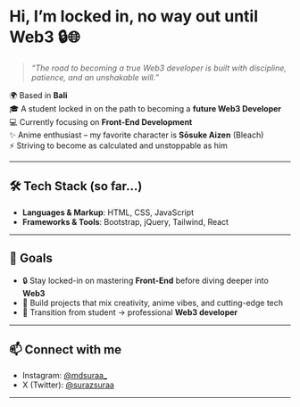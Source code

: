 # Hi, I’m locked in, no way out until Web3 🔒🌐

> *“The road to becoming a true Web3 developer is built with discipline, patience, and an unshakable will.”*  

🌍 Based in **Bali**  
🎓 A student locked in on the path to becoming a **future Web3 Developer**  
💻 Currently focusing on **Front-End Development**  
✨ Anime enthusiast – my favorite character is **Sōsuke Aizen** (Bleach)  
⚡ Striving to become as calculated and unstoppable as him  

---

## 🛠 Tech Stack (so far...)
- **Languages & Markup**: HTML, CSS, JavaScript  
- **Frameworks & Tools**: Bootstrap, jQuery, Tailwind, React 

---

## 📌 Goals
- 🔒 Stay locked-in on mastering **Front-End** before diving deeper into **Web3**  
- 🧩 Build projects that mix creativity, anime vibes, and cutting-edge tech  
- 🌌 Transition from student → professional **Web3 developer**  

---

## 📫 Connect with me
- Instagram: [@mdsuraa_](https://instagram.com/mdsuraa_)  
- X (Twitter): [@surazsuraa](https://x.com/surazsuraa)  

---

